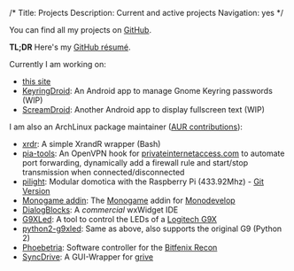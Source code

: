 /*
Title: Projects
Description: Current and active projects
Navigation: yes
*/

You can find all my projects on [GitHub](https://github.com/pschmitt/ "pschmitt@GitHub").

**TL;DR** Here's my [GitHub résumé](http://resume.github.io/?pschmitt "GitHub résumé - pschmitt").

Currently I am working on:

* [this site](https://github.com/pschmitt/schmitt.co "GitHub/schmitt.co")
* [KeyringDroid](https://github.com/pschmitt/KeyringDroid "GitHub/KeyringDroid"): An Android app to manage Gnome Keyring passwords (WIP)
* [ScreamDroid](https://github.com/pschmitt/ScreamDroid "GitHub/ScreamDroid"): Another Android app to display fullscreen text (WIP)


I am also an ArchLinux package maintainer ([AUR contributions](https://aur.archlinux.org/packages/?SeB=m&K=pschmitt "AUR/pschmitt")):

* [xrdr](https://github.com/pschmitt/xrdr "GitHub/xrdr"): A simple XrandR wrapper (Bash)
* [pia-tools](https://github.com/pschmitt/pia-tools "GitHub/pia-tools"): An OpenVPN hook for [privateinternetaccess.com](https://www.privateinternetaccess.com/ "Private Internet Access Homepage") to automate port forwarding, dynamically add a firewall rule and start/stop transmission when connected/disconnected
* [pilight](https://github.com/pschmitt/aur-pilight "GitHub/pilight"): Modular domotica with the Raspberry Pi (433.92Mhz) - [Git Version](https://github.com/pschmitt/aur-pilight-git "GitHub/pilight-git")
* [Monogame addin](https://github.com/pschmitt/aur-monodevelop-monogame-addin-git "GitHub/monodevelop-monogame-addin-git"): The [Monogame](http://monogame.codeplex.com/ "Monogame homepage") addin for [Monodevelop](http://monodevelop.com/ "Monodevelop homepage")
* [DialogBlocks](https://github.com/pschmitt/dialogblocks "GitHub/dialogblocks"): A *commercial* wxWidget IDE
* [G9XLed](https://github.com/pschmitt/g9xled "GitHub/g9xled"): A tool to control the LEDs of a [Logitech G9X](http://www.logitech.com/en-us/support/g9x-laser-mouse "Logitech G9X")
* [python2-g9xled](https://github.com/pschmitt/python2-g9led "GitHub/python2-g9xled"): Same as above, also supports the original G9 (Python 2)
* [Phoebetria](https://github.com/pschmitt/phoebetria "GitHub/Phoebetria"): Software controller for the [Bitfenix Recon](http://www.bitfenix.com/global/en/products/accessories/recon/ "Bitfenix Recon")
* [SyncDrive](https://github.com/pschmitt/aur-syncdrive "GitHub/SyncDrive"): A GUI-Wrapper for [grive](https://github.com/Grive/grive "GitHub/grive")
